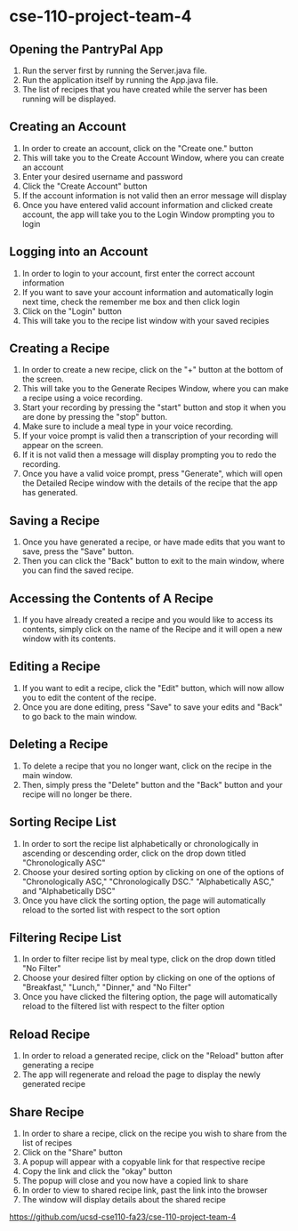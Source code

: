 # cse-110-project-team-4

## Opening the PantryPal App
1. Run the server first by running the Server.java file.
2. Run the application itself by running the App.java file.
3. The list of recipes that you have created while the server has been running will be displayed.

## Creating an Account
1. In order to create an account, click on the "Create one." button
2. This will take you to the Create Account Window, where you can create an account
3. Enter your desired username and password
4. Click the "Create Account" button
5. If the account information is not valid then an error message will display
6. Once you have entered valid account information and clicked create account, the app will take you to the Login Window prompting you to login
   
## Logging into an Account
1. In order to login to your account, first enter the correct account information
2. If you want to save your account information and automatically login next time, check the remember me box and then click login
3. Click on the "Login" button
4. This will take you to the recipe list window with your saved recipies

## Creating a Recipe
1. In order to create a new recipe, click on the "+" button at the bottom of the screen.
2. This will take you to the Generate Recipes Window, where you can make a recipe using a voice recording.
3. Start your recording by pressing the "start" button and stop it when you are done by pressing the "stop" button.
4. Make sure to include a meal type in your voice recording.
5. If your voice prompt is valid then a transcription of your recording will appear on the screen.
6. If it is not valid then a message will display prompting you to redo the recording.
7. Once you have a valid voice prompt, press "Generate", which will open the Detailed Recipe window with the details
of the recipe that the app has generated.

## Saving a Recipe
1. Once you have generated a recipe, or have made edits that you want to save, press the "Save" button.
2. Then you can click the "Back" button to exit to the main window, where you can find the saved recipe.

## Accessing the Contents of A Recipe
1. If you have already created a recipe and you would like to access its contents, simply click on the name of the
Recipe and it will open a new window with its contents.

## Editing a Recipe
1. If you want to edit a recipe, click the "Edit" button, which will now allow you to edit the content of the recipe.
2. Once you are done editing, press "Save" to save your edits and "Back" to go back to the main window.

## Deleting a Recipe
1. To delete a recipe that you no longer want, click on the recipe in the main window.
2. Then, simply press the "Delete" button and the "Back" button and your recipe will no longer be there.

## Sorting Recipe List
1. In order to sort the recipe list alphabetically or chronologically in ascending or descending order, click on the drop down titled "Chronologically ASC"
2. Choose your desired sorting option by clicking on one of the options of "Chronologically ASC," "Chronologically DSC." "Alphabetically ASC," and "Alphabetically DSC" 
3. Once you have click the sorting option, the page will automatically reload to the sorted list with respect to the sort option

## Filtering Recipe List
1. In order to filter recipe list by meal type, click on the drop down titled "No Filter"
2. Choose your desired filter option by clicking on one of the options of "Breakfast," "Lunch," "Dinner," and "No Filter"
3. Once you have clicked the filtering option, the page will automatically reload to the filtered list with respect to the filter option

## Reload Recipe
1. In order to reload a generated recipe, click on the "Reload" button after generating a recipe
2. The app will regenerate and reload the page to display the newly generated recipe

## Share Recipe
1. In order to share a recipe, click on the recipe you wish to share from the list of recipes
2. Click on the "Share" button
3. A popup will appear with a copyable link for that respective recipe
4. Copy the link and click the "okay" button
5. The popup will close and you now have a copied link to share
6. In order to view to shared recipe link, past the link into the browser
7. The window will display details about the shared recipe

https://github.com/ucsd-cse110-fa23/cse-110-project-team-4
